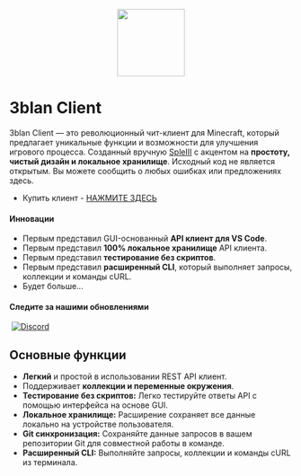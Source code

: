<p align="center">
  <img src="https://media.tenor.com/k-BK7fSYDKsAAAAi/mr-eblan.gif" width="120" height="120" />
</p>

# 3blan Client

3blan Client — это революционный чит-клиент для Minecraft, который предлагает уникальные функции и возможности для улучшения игрового процесса. Cозданный вручную [SpleIII](https://github.com/SpleIII) с акцентом на **простоту, чистый дизайн и локальное хранилище**. Исходный код не является открытым. Вы можете сообщить о любых ошибках или предложениях здесь.

- Купить клиент - [НАЖМИТЕ ЗДЕСЬ](https://funpay.com/users/8250177/)

#### Инновации

- Первым представил GUI-основанный **API клиент для VS Code**.
- Первым представил **100% локальное хранилище** API клиента.
- Первым представил **тестирование без скриптов**.
- Первым представил **расширенный CLI**, который выполняет запросы, коллекции и команды cURL.
- Будет больше...

#### Следите за нашими обновлениями

&nbsp;[![Discord](https://img.shields.io/badge/DISCORD-5865F2)](https://discord.gg/VNRZtf7x6z)
<a name="usage"></a>

## Основные функции

- **Легкий** и простой в использовании REST API клиент.
- Поддерживает **коллекции и переменные окружения**.
- **Тестирование без скриптов:** Легко тестируйте ответы API с помощью интерфейса на основе GUI.
- **Локальное хранилище:** Расширение сохраняет все данные локально на устройстве пользователя.
- **Git синхронизация:** Сохраняйте данные запросов в вашем репозитории Git для совместной работы в команде.
- **Расширенный CLI:** Выполняйте запросы, коллекции и команды cURL из терминала.
